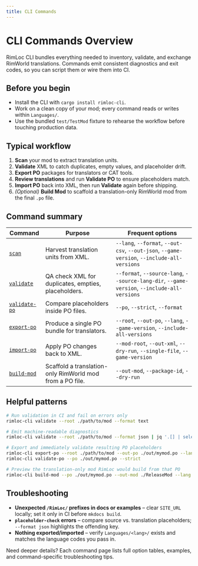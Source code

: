 ```yaml
---
title: CLI Commands
---
```


# CLI Commands Overview

RimLoc CLI bundles everything needed to inventory, validate, and exchange RimWorld translations. Commands emit consistent diagnostics and exit codes, so you can script them or wire them into CI.

## Before you begin

- Install the CLI with `cargo install rimloc-cli`.
- Work on a clean copy of your mod; every command reads or writes within `Languages/`.
- Use the bundled `test/TestMod` fixture to rehearse the workflow before touching production data.

## Typical workflow

1. **Scan** your mod to extract translation units.
2. **Validate** XML to catch duplicates, empty values, and placeholder drift.
3. **Export PO** packages for translators or CAT tools.
4. **Review translations** and run **Validate PO** to ensure placeholders match.
5. **Import PO** back into XML, then run **Validate** again before shipping.
6. *(Optional)* **Build Mod** to scaffold a translation-only RimWorld mod from the final `.po` file.

## Command summary

| Command | Purpose | Frequent options |
|---------|---------|------------------|
| [`scan`](scan.md) | Harvest translation units from XML. | `--lang`, `--format`, `--out-csv`, `--out-json`, `--game-version`, `--include-all-versions` |
| [`validate`](validate.md) | QA check XML for duplicates, empties, placeholders. | `--format`, `--source-lang`, `--source-lang-dir`, `--game-version`, `--include-all-versions` |
| [`validate-po`](validate_po.md) | Compare placeholders inside PO files. | `--po`, `--strict`, `--format` |
| [`export-po`](export_import.md#export-po) | Produce a single PO bundle for translators. | `--root`, `--out-po`, `--lang`, `--game-version`, `--include-all-versions` |
| [`import-po`](export_import.md#import-po) | Apply PO changes back to XML. | `--mod-root`, `--out-xml`, `--dry-run`, `--single-file`, `--game-version` |
| [`build-mod`](build_mod.md) | Scaffold a translation-only RimWorld mod from a PO file. | `--out-mod`, `--package-id`, `--dry-run` |

## Helpful patterns

```bash
# Run validation in CI and fail on errors only
rimloc-cli validate --root ./path/to/mod --format text

# Emit machine-readable diagnostics
rimloc-cli validate --root ./path/to/mod --format json | jq '.[] | select(.level=="error")'

# Export and immediately validate resulting PO placeholders
rimloc-cli export-po --root ./path/to/mod --out-po ./out/mymod.po --lang ru
rimloc-cli validate-po --po ./out/mymod.po --strict

# Preview the translation-only mod RimLoc would build from that PO
rimloc-cli build-mod --po ./out/mymod.po --out-mod ./ReleaseMod --lang ru --dry-run
```

## Troubleshooting

- **Unexpected `/RimLoc/` prefixes in docs or examples** – clear `SITE_URL` locally; set it only in CI before `mkdocs build`.
- **`placeholder-check` errors** – compare source vs. translation placeholders; `--format json` highlights the offending key.
- **Nothing exported/imported** – verify `Languages/<lang>/` exists and matches the language codes you pass in.

Need deeper details? Each command page lists full option tables, examples, and command-specific troubleshooting tips.
